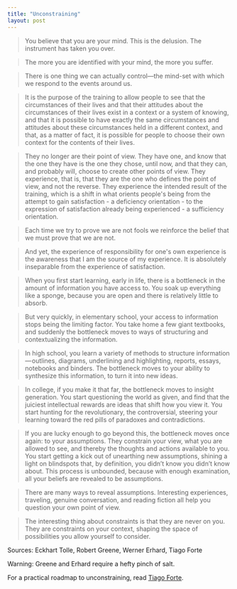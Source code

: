 ```yaml
---
title: "Unconstraining"
layout: post
---
```


> You believe that you are your mind. This is the delusion. The instrument has taken you over.

<!-- -->

> The more you are identified with your mind, the more you suffer.

<!-- -->

> There is one thing we can actually control—the mind-set with which we respond
> to the events around us.

<!-- -->

> It is the purpose of the training to allow people to see that the
> circumstances of their lives and that their attitudes about the circumstances
> of their lives exist in a context or a system of knowing, and that it is
> possible to have exactly the same circumstances and attitudes about these
> circumstances held in a different context, and that, as a matter of fact, it
> is possible for people to choose their own context for the contents of their
> lives.

<!-- -->

> They no longer are their point of view. They have one, and know that the one
> they have is the one they chose, until now, and that they can, and probably
> will, choose to create other points of view. They experience, that is, that
> they are the one who defines the point of view, and not the reverse. They
> experience the intended result of the training, which is a shift in what
> orients people's being from the attempt to gain satisfaction - a deficiency
> orientation - to the expression of satisfaction already being experienced - a
> sufficiency orientation.

<!-- -->

> Each time we try to prove we are not fools we reinforce the belief that we must
> prove that we are not.

<!-- -->

> And yet, the experience of responsibility for one's own experience is the
> awareness that I am the source of my experience. It is absolutely inseparable
> from the experience of satisfaction.

<!-- -->

> When you first start learning, early in life, there is a bottleneck in the
> amount of information you have access to. You soak up everything like a sponge,
> because you are open and there is relatively little to absorb.

> But very quickly, in elementary school, your access to information stops being
> the limiting factor. You take home a few giant textbooks, and suddenly the
> bottleneck moves to ways of structuring and contextualizing the information.

> In high school, you learn a variety of methods to structure
> information — outlines, diagrams, underlining and highlighting, reports, essays,
> notebooks and binders. The bottleneck moves to your ability to synthesize this
> information, to turn it into new ideas.

> In college, if you make it that far, the bottleneck moves to insight generation.
> You start questioning the world as given, and find that the juiciest
> intellectual rewards are ideas that shift how you view it. You start hunting for
> the revolutionary, the controversial, steering your learning toward the red
> pills of paradoxes and contradictions.

> If you are lucky enough to go beyond this, the bottleneck moves once again: to
> your assumptions. They constrain your view, what you are allowed to see, and
> thereby the thoughts and actions available to you. You start getting a kick out
> of unearthing new assumptions, shining a light on blindspots that, by
> definition, you didn’t know you didn’t know about. This process is unbounded,
> because with enough examination, all your beliefs are revealed to be
> assumptions.

> There are many ways to reveal assumptions. Interesting experiences, traveling,
> genuine conversation, and reading fiction all help you question your own point
> of view.

<!-- -->

> The interesting thing about constraints is that they are never on you. They
> are constraints on your context, shaping the space of possibilities you allow
> yourself to consider.

Sources: Eckhart Tolle, Robert Greene, Werner Erhard, Tiago Forte

Warning: Greene and Erhard require a hefty pinch of salt.

For a practical roadmap to unconstraining,
read [Tiago Forte](https://medium.com/praxis-blog/).
